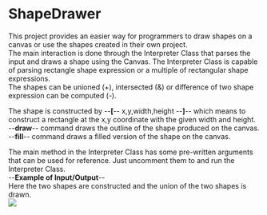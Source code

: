 # ShapeDrawer

This project provides an easier way for programmers to draw shapes on a canvas or use the shapes created in their own project.  
The main interaction is done through the Interpreter Class that parses the input and draws a shape using the Canvas.
The Interpreter Class is capable of parsing rectangle shape expression or a multiple of rectangular shape expressions.  
The shapes can be unioned (+), intersected (&) or difference of two shape expression can be computed (-).    

The shape is constructed by --**[**-- x,y,width,height --**]**-- which means to construct a rectangle at the x,y coordinate with the given width and height.  
--**draw**-- command draws the outline of the shape produced on the canvas.  
--**fill**-- command draws a filled version of the shape on the canvas.  
  
  The main method in the Interpreter Class has some pre-written arguments that can be used for reference. Just uncomment them to and run the Interpreter Class.  
--**Example of Input/Output**--  
Here the two shapes are constructed and the union of the two shapes is drawn.  
![](http://gdurl.com/VR0M)  
